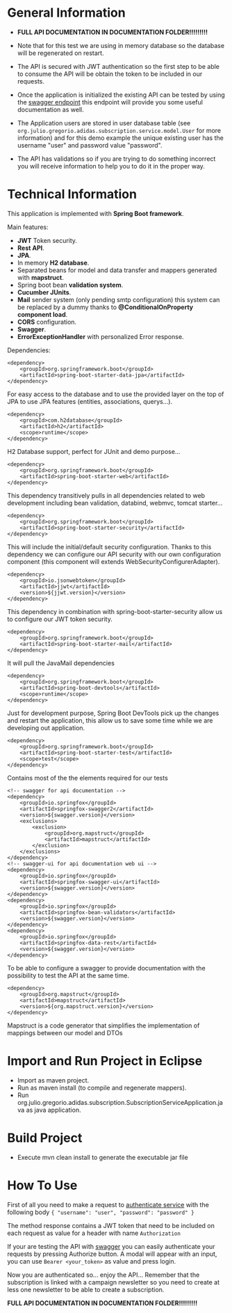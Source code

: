 General Information
=====

- **FULL API DOCUMENTATION IN DOCUMENTATION FOLDER!!!!!!!!!**

- Note that for this test we are using in memory database so the database will be regenerated on restart.

- The API is secured with JWT authentication so the first step to be able to consume the API will be obtain the token to be included in our requests.

- Once the application is initialized the existing API can be tested by using the [swagger endpoint](http://localhost:8003/swagger-ui.html) this endpoint will provide you some useful documentation as well.

- The Application users are stored in user database table (see `org.julio.gregorio.adidas.subscription.service.model.User` for more information) and for this demo example the unique existing user has the username "user" and password value "password".

- The API has validations so if you are trying to do something incorrect you will receive information to help you to do it in the proper way.


Technical Information
=====

This application is implemented with **Spring Boot framework**.

Main features:

* **JWT** Token security.
* **Rest API**.
* **JPA**.
* In memory **H2 database**.
* Separated beans for model and data transfer and mappers generated with **mapstruct**.
* Spring boot bean **validation system**.
* **Cucumber JUnits**.
* **Mail** sender system (only pending smtp configuration) this system can be replaced by a dummy thanks to **@ConditionalOnProperty component load**.
* **CORS** configuration.
* **Swagger**.
* **ErrorExceptionHandler** with personalized Error response.

Dependencies:

```
<dependency>
	<groupId>org.springframework.boot</groupId>
	<artifactId>spring-boot-starter-data-jpa</artifactId>
</dependency>
```
For easy access to the database and to use the provided layer on the top of JPA to use JPA features (entities, associations, querys...).
			
```
<dependency>
	<groupId>com.h2database</groupId>
	<artifactId>h2</artifactId>
	<scope>runtime</scope>
</dependency>
```
H2 Database support, perfect for JUnit and demo purpose... 	
		
```
<dependency>
	<groupId>org.springframework.boot</groupId>
	<artifactId>spring-boot-starter-web</artifactId>
</dependency>
```
This dependency transitively pulls in all dependencies related to web development including bean validation, databind, webmvc, tomcat starter...
		
```
<dependency>
	<groupId>org.springframework.boot</groupId>
	<artifactId>spring-boot-starter-security</artifactId>
</dependency>
```
This will include the initial/default security configuration. Thanks to this dependency we can configure our API security with our own configuration component (this component will extends WebSecurityConfigurerAdapter).
	
```
<dependency>
	<groupId>io.jsonwebtoken</groupId>
	<artifactId>jjwt</artifactId>
	<version>${jjwt.version}</version>
</dependency>
```
This dependency in combination with spring-boot-starter-security allow us to configure our JWT token security.
	
```
<dependency>
	<groupId>org.springframework.boot</groupId>
	<artifactId>spring-boot-starter-mail</artifactId>
</dependency>
```
It will pull the JavaMail dependencies
		
```
<dependency>
	<groupId>org.springframework.boot</groupId>
	<artifactId>spring-boot-devtools</artifactId>
	<scope>runtime</scope>
</dependency>
```
Just for development purpose, Spring Boot DevTools pick up the changes and restart the application, this allow us to save some time while we are developing out application.

```
<dependency>
	<groupId>org.springframework.boot</groupId>
	<artifactId>spring-boot-starter-test</artifactId>
	<scope>test</scope>
</dependency>
```
Contains most of the the elements required for our tests	
		
```
<!-- swagger for api documentation -->
<dependency>
	<groupId>io.springfox</groupId>
	<artifactId>springfox-swagger2</artifactId>
	<version>${swagger.version}</version>
	<exclusions>
		<exclusion>
			<groupId>org.mapstruct</groupId>
			<artifactId>mapstruct</artifactId>
		</exclusion>
	</exclusions>
</dependency>
<!-- swagger-ui for api documentation web ui -->
<dependency>
	<groupId>io.springfox</groupId>
	<artifactId>springfox-swagger-ui</artifactId>
	<version>${swagger.version}</version>
</dependency>
<dependency>
	<groupId>io.springfox</groupId>
	<artifactId>springfox-bean-validators</artifactId>
	<version>${swagger.version}</version>
</dependency>
<dependency>
	<groupId>io.springfox</groupId>
	<artifactId>springfox-data-rest</artifactId>
	<version>${swagger.version}</version>
</dependency>
```
To be able to configure a swagger to provide documentation with the possibility to test the API at the same time. 
		
```
<dependency>
	<groupId>org.mapstruct</groupId>
	<artifactId>mapstruct</artifactId>
	<version>${org.mapstruct.version}</version>
</dependency>
```
Mapstruct is a code generator that simplifies the implementation of mappings between our model and DTOs


Import and Run Project in Eclipse
=====

- Import as maven project.
- Run as maven install (to compile and regenerate mappers).
- Run org.julio.gregorio.adidas.subscription.SubscriptionServiceApplication.java as java application.


Build Project
=====

- Execute mvn clean install to generate the executable jar file


How To Use
=====

First of all you need to make a request to [authenticate service](http://localhost:8003/swagger-ui.html#/jwt-authentication-controller/generateAuthenticationTokenUsingPOST) with the following body `{ "username": "user", "password": "password" }`

The method response contains a JWT token that need to be included on each request as value for a header with name `Authorization`

If your are testing the API with [swagger](http://localhost:8003/swagger-ui.html) you can easily authenticate your requests by pressing Authorize button. A modal will appear with an input, you can use `Bearer <your_token>` as value and press login.

Now you are authenticated so... enjoy the API... Remember that the subscription is linked with a campaign newsletter so you need to create at less one newsletter to be able to create a subscription. 

**FULL API DOCUMENTATION IN DOCUMENTATION FOLDER!!!!!!!!!**
